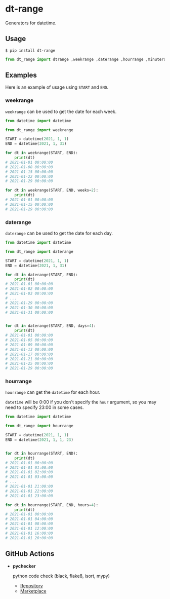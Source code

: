 # dt-range

Generators for datetime.

## Usage

```shell
$ pip install dt-range
```

```python
from dt_range import dtrange ,weekrange ,daterange ,hourrange ,minuterange ,secondrange ,millisecondrange ,microsecondrange ,timedeltarange
```

## Examples

Here is an example of usage using `START` and `END`.

### weekrange

`weekrange` can be used to get the date for each week.

```python
from datetime import datetime

from dt_range import weekrange

START = datetime(2021, 1, 1)
END = datetime(2021, 1, 31)

for dt in weekrange(START, END):
    print(dt)
# 2021-01-01 00:00:00
# 2021-01-08 00:00:00
# 2021-01-15 00:00:00
# 2021-01-22 00:00:00
# 2021-01-29 00:00:00

for dt in weekrange(START, END, weeks=2):
    print(dt)
# 2021-01-01 00:00:00
# 2021-01-15 00:00:00
# 2021-01-29 00:00:00
```

### daterange

`daterange` can be used to get the date for each day.

```python
from datetime import datetime

from dt_range import daterange

START = datetime(2021, 1, 1)
END = datetime(2021, 1, 31)

for dt in daterange(START, END):
    print(dt)
# 2021-01-01 00:00:00
# 2021-01-02 00:00:00
# 2021-01-03 00:00:00
# ...
# 2021-01-29 00:00:00
# 2021-01-30 00:00:00
# 2021-01-31 00:00:00


for dt in daterange(START, END, days=4):
    print(dt)
# 2021-01-01 00:00:00
# 2021-01-05 00:00:00
# 2021-01-09 00:00:00
# 2021-01-13 00:00:00
# 2021-01-17 00:00:00
# 2021-01-21 00:00:00
# 2021-01-25 00:00:00
# 2021-01-29 00:00:00
```

### hourrange

`hourrange` can get the `datetime` for each hour.

`datetime` will be 0:00 if you don't specify the `hour` argument, so you may need to specify 23:00 in some cases.

```python
from datetime import datetime

from dt_range import hourrange

START = datetime(2021, 1, 1)
END = datetime(2021, 1, 1, 23)


for dt in hourrange(START, END):
    print(dt)
# 2021-01-01 00:00:00
# 2021-01-01 01:00:00
# 2021-01-01 02:00:00
# 2021-01-01 03:00:00
# ...
# 2021-01-01 21:00:00
# 2021-01-01 22:00:00
# 2021-01-01 23:00:00

for dt in hourrange(START, END, hours=4):
    print(dt)
# 2021-01-01 00:00:00
# 2021-01-01 04:00:00
# 2021-01-01 08:00:00
# 2021-01-01 12:00:00
# 2021-01-01 16:00:00
# 2021-01-01 20:00:00
```

## GitHub Actions

- **pychecker**

  python code check (black, flake8, isort, mypy)
  - [Repository](https://github.com/nanato12/pychecker)
  - [Marketplace](https://github.com/marketplace/actions/pychecker)
